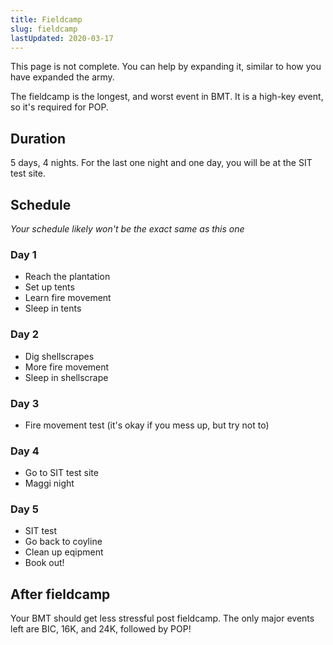 ```yaml
---
title: Fieldcamp
slug: fieldcamp
lastUpdated: 2020-03-17
---
```



<div class='alert warning'>
This page is not complete. You can help by expanding it, similar to how you have expanded the army.
</div>

The fieldcamp is the longest, and worst event in BMT. It is a high-key event, so it's required for POP.

## Duration
5 days, 4 nights. For the last one night and one day, you will be at the SIT test site.

## Schedule
*Your schedule likely won't be the exact same as this one*
### Day 1
- Reach the plantation
- Set up tents
- Learn fire movement
- Sleep in tents

### Day 2
- Dig shellscrapes
- More fire movement
- Sleep in shellscrape

### Day 3
- Fire movement test (it's okay if you mess up, but try not to)

### Day 4
- Go to SIT test site
- Maggi night

### Day 5
- SIT test
- Go back to coyline
- Clean up eqipment
- Book out!

<!-- {{ $nuxt }} -->

## After fieldcamp
Your BMT should get less stressful post fieldcamp. The only major events left are <nuxt-link to="/bmt/bic">BIC</nuxt-link>, 16K, and 24K, followed by POP!
